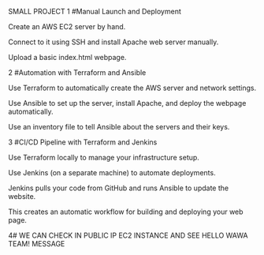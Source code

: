 SMALL PROJECT
1 #Manual Launch and Deployment

  Create an AWS EC2 server by hand.

  Connect to it using SSH and install Apache web server manually.

  Upload a basic index.html webpage.

2 #Automation with Terraform and Ansible

  Use Terraform to automatically create the AWS server and network settings.

  Use Ansible to set up the server, install Apache, and deploy the webpage automatically.

  Use an inventory file to tell Ansible about the servers and their keys.

3 #CI/CD Pipeline with Terraform and Jenkins

  Use Terraform locally to manage your infrastructure setup.

  Use Jenkins (on a separate machine) to automate deployments.

  Jenkins pulls your code from GitHub and runs Ansible to update the website.

  This creates an automatic workflow for building and deploying your web page.

  4# WE CAN CHECK IN PUBLIC IP EC2 INSTANCE AND SEE
  HELLO WAWA TEAM! MESSAGE
  


